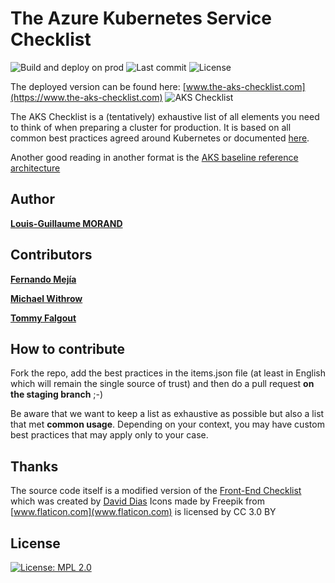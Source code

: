 # The Azure Kubernetes Service Checklist

![Build and deploy on prod](https://github.com/lgmorand/aks-checklist/workflows/Build%20and%20deploy%20on%20prod/badge.svg) ![Last commit](https://img.shields.io/github/last-commit/lgmorand/aks-checklist.svg) ![License](https://img.shields.io/github/license/lgmorand/aks-checklist.svg)

The deployed version can be found here: [www.the-aks-checklist.com](https://www.the-aks-checklist.com)
![AKS Checklist](https://raw.githubusercontent.com/lgmorand/aks-checklist/master/src/img/social/facebook-banner.jpg)

The AKS Checklist is a (tentatively) exhaustive list of all elements you need to think of when preparing a cluster for production. It is based on all common best practices agreed around Kubernetes or documented [here](https://docs.microsoft.com/azure/aks/best-practices).

Another good reading in another format is the [AKS baseline reference architecture](https://github.com/mspnp/aks-secure-baseline)

## Author

**[Louis-Guillaume MORAND](https://github.com/lgmorand)**

## Contributors

**[Fernando Mejía](https://github.com/feranto)**

**[Michael Withrow](https://github.com/miwithro)**

**[Tommy Falgout](https://github.com/lastcoolnameleft)**

## How to contribute

Fork the repo, add the best practices in the items.json file (at least in English which will remain the single source of trust) and then do a pull request **on the staging branch** ;-)

Be aware that we want to keep a list as exhaustive as possible but also a list that met **common usage**. Depending on your context, you may have custom best practices that may apply only to your case.

## Thanks

The source code itself is a modified version of the [Front-End Checklist](https://github.com/thedaviddias/Front-End-Checklist) which was created by [David Dias](https://github.com/thedaviddias)
Icons made by Freepik from [www.flaticon.com](www.flaticon.com) is licensed by CC 3.0 BY

## License

[![License: MPL 2.0](https://img.shields.io/badge/License-MPL%202.0-brightgreen.svg)](https://opensource.org/licenses/MPL-2.0)
